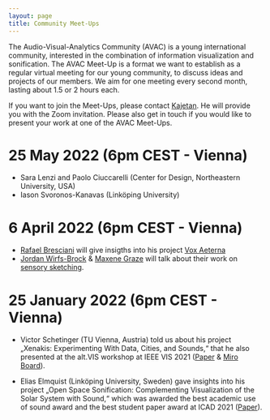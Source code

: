 ```yaml
---
layout: page
title: Community Meet-Ups
---
```


The Audio-Visual-Analytics Community (AVAC) is a young international community, interested in the combination of information visualization and sonification. The AVAC Meet-Up is a format we want to establish as a regular virtual meeting for our young community, to discuss ideas and projects of our members. We aim for one meeting every second month, lasting about 1.5 or 2 hours each.

If you want to join the Meet-Ups, please contact [Kajetan](mailto:kajetan.enge@fhstp.ac.at). He will provide you with the Zoom invitation. Please also get in touch if you would like to present your work at one of the AVAC Meet-Ups.

# 25 May 2022 (6pm CEST - Vienna)

- Sara Lenzi and Paolo Ciuccarelli (Center for Design, Northeastern University, USA)
- Iason Svoronos-Kanavas (Linköping University)

# 6 April 2022 (6pm CEST - Vienna)

- [Rafael Bresciani](https://rafaelbresciani.com/statement) will give insigths into his project [Vox Aeterna](https://rafaelbresciani.com/voxaeterna)
- [Jordan Wirfs-Brock](https://jwirfs-brock.github.io/JWB_website/) & [Maxene Graze](https://www.datagrazer.codes/) will talk about their work on [sensory sketching](https://sensorysketching.com/).

# 25 January 2022 (6pm CEST - Vienna)

- Victor Schetinger (TU Vienna, Austria) told us about his project „Xenakis: Experimenting With Data, Cities, and Sounds,“ that he also presented at the alt.VIS workshop at IEEE VIS 2021 ([Paper](https://arxiv.org/pdf/2109.14992.pdf) & [Miro Board](https://miro.com/app/board/o9J_l47ltks=/?moveToWidget=3074457361915360658&cot=14)).

- Elias Elmquist (Linköping University, Sweden) gave insights into his project „Open Space Sonification: Complementing Visualization of the Solar System with Sound,“ which was awarded the best academic use of sound award and the best student paper award at ICAD 2021 ([Paper](https://icad2021.icad.org/wp-content/uploads/2021/06/ICAD_2021_18.pdf)).
